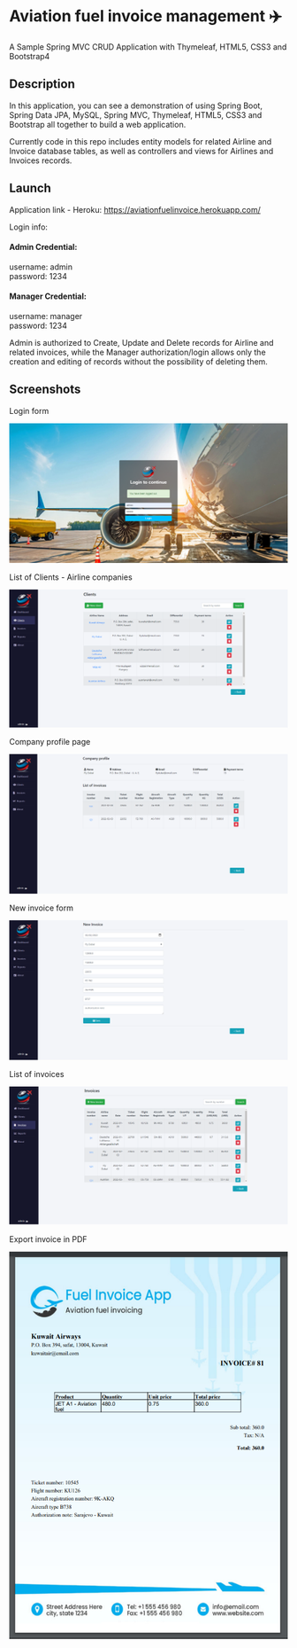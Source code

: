 # Aviation fuel invoice management ✈️

A Sample Spring MVC CRUD Application with Thymeleaf, HTML5, CSS3 and Bootstrap4

## Description

In this application, you can see a demonstration of using Spring Boot, Spring Data JPA, MySQL, Spring MVC, Thymeleaf, HTML5, CSS3 and Bootstrap 
all together to build a web application.

Currently code in this repo includes entity models for related Airline and Invoice database tables, as well as controllers and views for Airlines and Invoices records.

## Launch

Application link - Heroku: https://aviationfuelinvoice.herokuapp.com/

Login info:
#### Admin Credential:

username: admin  
password: 1234

#### Manager Credential:

username: manager  
password: 1234

Admin is authorized to Create, Update and Delete records for Airline and related invoices, 
while the Manager authorization/login allows only the creation and editing of records without the possibility of deleting them.

## Screenshots

Login form

![interface1](https://github.com/AsmirKopic/aviation-fuel-invoice/blob/master/screenshots/capture1.png)

List of Clients - Airline companies

![interface2](https://github.com/AsmirKopic/aviation-fuel-invoice/blob/master/screenshots/capture2.png)

Company profile page

![interface3](https://github.com/AsmirKopic/aviation-fuel-invoice/blob/master/screenshots/capture3.png)

New invoice form


![interface4](https://github.com/AsmirKopic/aviation-fuel-invoice/blob/master/screenshots/capture4.png)

List of invoices

![interface5](https://github.com/AsmirKopic/aviation-fuel-invoice/blob/master/screenshots/capture5.png)

Export invoice in PDF

![interface5](https://github.com/AsmirKopic/aviation-fuel-invoice/blob/master/screenshots/capture6.png)


